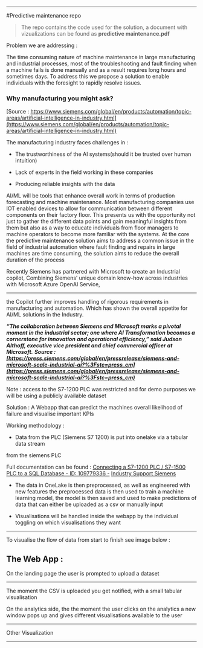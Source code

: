 -----
#Predictive maintenance repo

> The repo contains the code used for the solution, a document with vizualizations can be found as **predictive maintenance.pdf**

Problem we are addressing :

The time consuming nature of machine maintenance in large manufacturing and industrial
processes, most of the troubleshooting and fault finding when a machine fails is done
manually and as a result requires long hours and sometimes days. To address this we
propose a solution to enable individuals with the foresight to rapidly resolve issues.

### Why manufacturing you might ask?

[Source : https://www.siemens.com/global/en/products/automation/topic-areas/artificial-intelligence-in-industry.html](https://www.siemens.com/global/en/products/automation/topic-areas/artificial-intelligence-in-industry.html)

The manufacturing industry faces challenges in :

   - The trustworthiness of the AI systems(should it be trusted over human intuition)

   - Lack of experts in the field working in these companies

   - Producing reliable insights with the data

AI/ML will be tools that enhance overall work in terms of production forecasting and
machine maintenance. Most manufacturing companies use IOT enabled devices to allow for
communication between different components on their factory floor. This presents us with
the opportunity not just to gather the different data points and gain meaningful insights from
them but also as a way to educate individuals from floor managers to machine operators to
become more familiar with the systems. At the core the predictive maintenance solution aims
to address a common issue in the field of industrial automation where fault finding and
repairs in large machines are time consuming, the solution aims to reduce the overall
duration of the process

Recently Siemens has partnered with Microsoft to create an Industrial copilot, Combining
Siemens’ unique domain know-how across industries with Microsoft Azure OpenAI Service,


-----

the Copilot further improves handling of rigorous requirements in manufacturing and
automation. Which has shown the overall appetite for AI/ML solutions in the Industry.

**_“The collaboration between Siemens and Microsoft marks a pivotal moment in the_**
**_industrial sector; one where AI Transformation becomes a cornerstone for innovation_**
**_and operational efficiency,” said Judson Althoff, executive vice president and chief_**
**_commercial officer at Microsoft._**
**_Source :_**
**_[https://press.siemens.com/global/en/pressrelease/siemens-and-microsoft-scale-industrial-ai?%3Fstc=press_cm](https://press.siemens.com/global/en/pressrelease/siemens-and-microsoft-scale-industrial-ai?%3Fstc=press_cm)_**

Note : access to the S7-1200 PLC was restricted and for demo purposes we will be using a publicly
available dataset

Solution :
A Webapp that can predict the machines overall likelihood of failure and visualise important KPIs

Working methodology :

   - Data from the PLC (Siemens S7 1200) is put into onelake via a tabular data stream

from the siemens PLC

Full documentation can be found :
[Connecting a S7-1200 PLC / S7-1500 PLC to a SQL Database - ID: 109779336 -](https://support.industry.siemens.com/cs/document/109779336/connecting-a-s7-1200-plc-s7-1500-plc-to-a-sql-database-?dti=0&lc=en-IN)
[Industry Support Siemens](https://support.industry.siemens.com/cs/document/109779336/connecting-a-s7-1200-plc-s7-1500-plc-to-a-sql-database-?dti=0&lc=en-IN)

   - The data in OneLake is then preprocessed, as well as engineered with new features
the preprocessed data is then used to train a machine learning model, the model is
then saved and used to make predictions of data that can either be uploaded as a
csv or manually input

   - Visualisations will be handled inside the webapp by the individual toggling on which
visualisations they want


-----

To visualise the flow of data from start to finish see image below :

## The Web App :

On the landing page the user is prompted to upload a dataset


-----

The moment the CSV is uploaded you get notified, with a small tabular visualisation

On the analytics side, the the moment the user clicks on the analytics a new window
pops up and gives different visualisations available to the user


-----

Other Visualization


-----

